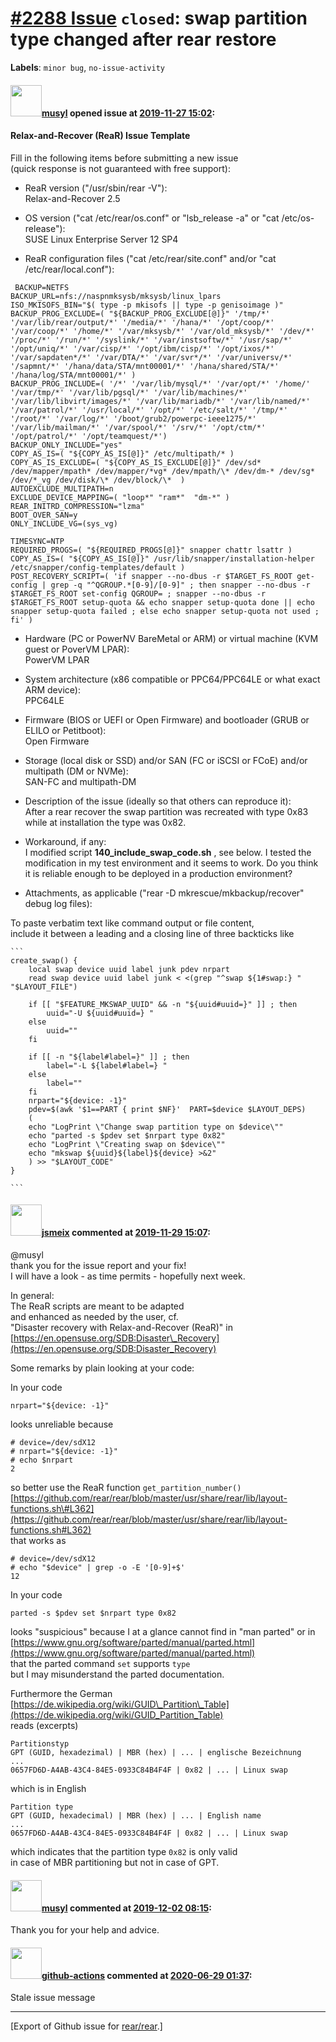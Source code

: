 [\#2288 Issue](https://github.com/rear/rear/issues/2288) `closed`: swap partition type changed after rear restore
=================================================================================================================

**Labels**: `minor bug`, `no-issue-activity`

#### <img src="https://avatars.githubusercontent.com/u/58026989?v=4" width="50">[musyl](https://github.com/musyl) opened issue at [2019-11-27 15:02](https://github.com/rear/rear/issues/2288):

#### Relax-and-Recover (ReaR) Issue Template

Fill in the following items before submitting a new issue  
(quick response is not guaranteed with free support):

-   ReaR version ("/usr/sbin/rear -V"):  
    Relax-and-Recover 2.5

-   OS version ("cat /etc/rear/os.conf" or "lsb\_release -a" or "cat
    /etc/os-release"):  
    SUSE Linux Enterprise Server 12 SP4

-   ReaR configuration files ("cat /etc/rear/site.conf" and/or "cat
    /etc/rear/local.conf"):

<!-- -->

     BACKUP=NETFS
    BACKUP_URL=nfs://naspnmksysb/mksysb/linux_lpars
    ISO_MKISOFS_BIN="$( type -p mkisofs || type -p genisoimage )"
    BACKUP_PROG_EXCLUDE=( "${BACKUP_PROG_EXCLUDE[@]}" '/tmp/*' '/var/lib/rear/output/*' '/media/*' '/hana/*' '/opt/coop/*' '/var/coop/*' '/home/*' '/var/mksysb/*' '/var/old_mksysb/*' '/dev/*' '/proc/*' '/run/*' '/syslink/*' '/var/instsoftw/*' '/usr/sap/*' '/opt/uniq/*' '/var/cisp/*' '/opt/ibm/cisp/*' '/opt/ixos/*' '/var/sapdaten*/*' '/var/DTA/*' '/var/svr*/*' '/var/universv/*' '/sapmnt/*' '/hana/data/STA/mnt00001/*' '/hana/shared/STA/*' '/hana/log/STA/mnt00001/*' )
    BACKUP_PROG_INCLUDE=( '/*' '/var/lib/mysql/*' '/var/opt/*' '/home/' '/var/tmp/*' '/var/lib/pgsql/*' '/var/lib/machines/*' '/var/lib/libvirt/images/*' '/var/lib/mariadb/*' '/var/lib/named/*' '/var/patrol/*' '/usr/local/*' '/opt/*' '/etc/salt/*' '/tmp/*' '/root/*' '/var/log/*' '/boot/grub2/powerpc-ieee1275/*' '/var/lib/mailman/*' '/var/spool/*' '/srv/*' '/opt/ctm/*' '/opt/patrol/*' '/opt/teamquest/*')
    BACKUP_ONLY_INCLUDE="yes"
    COPY_AS_IS=( "${COPY_AS_IS[@]}" /etc/multipath/* )
    COPY_AS_IS_EXCLUDE=( "${COPY_AS_IS_EXCLUDE[@]}" /dev/sd* /dev/mapper/mpath* /dev/mapper/*vg* /dev/mpath/\* /dev/dm-* /dev/sg* /dev/*_vg /dev/disk/\* /dev/block/\*  )
    AUTOEXCLUDE_MULTIPATH=n
    EXCLUDE_DEVICE_MAPPING=( "loop*" "ram*"  "dm-*" )
    REAR_INITRD_COMPRESSION="lzma"
    BOOT_OVER_SAN=y
    ONLY_INCLUDE_VG=(sys_vg)

    TIMESYNC=NTP
    REQUIRED_PROGS=( "${REQUIRED_PROGS[@]}" snapper chattr lsattr )
    COPY_AS_IS=( "${COPY_AS_IS[@]}" /usr/lib/snapper/installation-helper /etc/snapper/config-templates/default )
    POST_RECOVERY_SCRIPT=( 'if snapper --no-dbus -r $TARGET_FS_ROOT get-config | grep -q "^QGROUP.*[0-9]/[0-9]" ; then snapper --no-dbus -r $TARGET_FS_ROOT set-config QGROUP= ; snapper --no-dbus -r $TARGET_FS_ROOT setup-quota && echo snapper setup-quota done || echo snapper setup-quota failed ; else echo snapper setup-quota not used ; fi' )

-   Hardware (PC or PowerNV BareMetal or ARM) or virtual machine (KVM
    guest or PoverVM LPAR):  
    PowerVM LPAR

-   System architecture (x86 compatible or PPC64/PPC64LE or what exact
    ARM device):  
    PPC64LE

-   Firmware (BIOS or UEFI or Open Firmware) and bootloader (GRUB or
    ELILO or Petitboot):  
    Open Firmware

-   Storage (local disk or SSD) and/or SAN (FC or iSCSI or FCoE) and/or
    multipath (DM or NVMe):  
    SAN-FC and multipath-DM

-   Description of the issue (ideally so that others can reproduce
    it):  
    After a rear recover the swap partition was recreated with type 0x83
    while at installation the type was 0x82.

-   Workaround, if any:  
    I modified script **140\_include\_swap\_code.sh** , see below. I
    tested the modification in my test environment and it seems to work.
    Do you think it is reliable enough to be deployed in a production
    environment?

-   Attachments, as applicable ("rear -D mkrescue/mkbackup/recover"
    debug log files):

To paste verbatim text like command output or file content,  
include it between a leading and a closing line of three backticks like

    ```
    create_swap() {
        local swap device uuid label junk pdev nrpart
        read swap device uuid label junk < <(grep "^swap ${1#swap:} " "$LAYOUT_FILE")

        if [[ "$FEATURE_MKSWAP_UUID" && -n "${uuid#uuid=}" ]] ; then
            uuid="-U ${uuid#uuid=} "
        else
            uuid=""
        fi

        if [[ -n "${label#label=}" ]] ; then
            label="-L ${label#label=} "
        else
            label=""
        fi
        nrpart="${device: -1}"
        pdev=$(awk '$1==PART { print $NF}'  PART=$device $LAYOUT_DEPS)
        (
        echo "LogPrint \"Change swap partition type on $device\""
        echo "parted -s $pdev set $nrpart type 0x82"
        echo "LogPrint \"Creating swap on $device\""
        echo "mkswap ${uuid}${label}${device} >&2"
        ) >> "$LAYOUT_CODE"
    }

    ```

#### <img src="https://avatars.githubusercontent.com/u/1788608?u=925fc54e2ce01551392622446ece427f51e2f0ce&v=4" width="50">[jsmeix](https://github.com/jsmeix) commented at [2019-11-29 15:07](https://github.com/rear/rear/issues/2288#issuecomment-559817997):

@musyl  
thank you for the issue report and your fix!  
I will have a look - as time permits - hopefully next week.

In general:  
The ReaR scripts are meant to be adapted  
and enhanced as needed by the user, cf.  
"Disaster recovery with Relax-and-Recover (ReaR)" in  
[https://en.opensuse.org/SDB:Disaster\_Recovery](https://en.opensuse.org/SDB:Disaster_Recovery)

Some remarks by plain looking at your code:

In your code

    nrpart="${device: -1}"

looks unreliable because

    # device=/dev/sdX12
    # nrpart="${device: -1}"
    # echo $nrpart
    2

so better use the ReaR function `get_partition_number()`  
[https://github.com/rear/rear/blob/master/usr/share/rear/lib/layout-functions.sh\#L362](https://github.com/rear/rear/blob/master/usr/share/rear/lib/layout-functions.sh#L362)  
that works as

    # device=/dev/sdX12
    # echo "$device" | grep -o -E '[0-9]+$'
    12

In your code

    parted -s $pdev set $nrpart type 0x82

looks "suspicious" because I at a glance cannot find in "man parted" or
in  
[https://www.gnu.org/software/parted/manual/parted.html](https://www.gnu.org/software/parted/manual/parted.html)  
that the parted command `set` supports `type`  
but I may misunderstand the parted documentation.

Furthermore the German  
[https://de.wikipedia.org/wiki/GUID\_Partition\_Table](https://de.wikipedia.org/wiki/GUID_Partition_Table)  
reads (excerpts)

    Partitionstyp
    GPT (GUID, hexadezimal) | MBR (hex) | ... | englische Bezeichnung
    ...
    0657FD6D-A4AB-43C4-84E5-0933C84B4F4F | 0x82 | ... | Linux swap

which is in English

    Partition type
    GPT (GUID, hexadecimal) | MBR (hex) | ... | English name
    ...
    0657FD6D-A4AB-43C4-84E5-0933C84B4F4F | 0x82 | ... | Linux swap

which indicates that the partition type `0x82` is only valid  
in case of MBR partitioning but not in case of GPT.

#### <img src="https://avatars.githubusercontent.com/u/58026989?v=4" width="50">[musyl](https://github.com/musyl) commented at [2019-12-02 08:15](https://github.com/rear/rear/issues/2288#issuecomment-560283174):

Thank you for your help and advice.

#### <img src="https://avatars.githubusercontent.com/in/15368?v=4" width="50">[github-actions](https://github.com/apps/github-actions) commented at [2020-06-29 01:37](https://github.com/rear/rear/issues/2288#issuecomment-650857749):

Stale issue message

------------------------------------------------------------------------

\[Export of Github issue for
[rear/rear](https://github.com/rear/rear).\]
